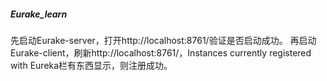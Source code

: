 ##### Eurake_learn
先启动Eurake-server，打开http://localhost:8761/验证是否启动成功。
再启动Eurake-client，刷新http://localhost:8761/，Instances currently registered with Eureka栏有东西显示，则注册成功。
